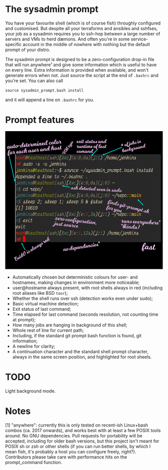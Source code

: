 The sysadmin prompt
===================

You have your favourite shell (which is of course fish) throughly configured
and customised.  But despite all your terraforms and ansibles and sshfses, your
job as a sysadmin requires you to ssh-hop between a large number of servers and
VMs to herd dæmons.  And often you're in some service-specific account in the
middle of nowhere with nothing but the default prompt of your distro.

The sysadmin prompt is designed to be a zero-configuration drop-in file that
will run anywhere¹ and give some information which is useful to have on every
line.  Extra information is provided when available, and won't generate errors
when not.  Just source the script at the end of `.bashrc` and you're set.  You
can also call

    source sysadmin_prompt.bash install

and it will append a line on `.bashrc` for you.

Prompt features
===============

![Screenshot](screenshot.png "alacritty, victor mono italic, gruvbox colours")

 - Automatically chosen but deterministic colours for user- and hostnames,
   making changes in environment more noticeable;
 - user@hostname always present, with root shells always in red (including
   root aliases like BSD `toor`);
 - Whether the shell runs over ssh (detection works even under sudo);
 - Basic virtual machine detection;
 - Exit status of last command;
 - Time elapsed for last command (seconds resolution, not counting time at
   prompt);
 - How many jobs are hanging in background of this shell;
 - Whole rest of line for current path;
 - Including, if the standard git prompt bash function is found, git
   information;
 - A newline for clarity;
 - A continuation character and the standard shell prompt character, always in
   the same screen position, and highlighted for root sheels.

TODO
====
Light background mode.

Notes
=====

[1] "anywhere": currently this is only tested on recent-ish Linux+bash combos
(ca. 2017 onwards), and works best with at least a few POSIX tools around.
No GNU dependencies.  Pull requests for portability will be accepted, including
for older bash versions, but this project isn't meant for POSIX sh or zsh or
other shells (if you can run better shells, by which I mean fish, it's probably
a host you can configure freely, right?).  Contributors please take care with
performance hits on the prompt_command function.

